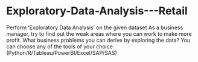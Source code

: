 # Exploratory-Data-Analysis---Retail

Perform ‘Exploratory Data Analysis’ on the given dataset
As a business manager, try to find out the weak areas where you can work to make more profit.
What business problems you can derive by exploring the data?
You can choose any of the tools of your choice
(Python/R/Tableau/PowerBI/Excel/SAP/SAS)
